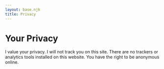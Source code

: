 ```yaml
---
layout: base.njk
title: Privacy
---
```


# Your Privacy

I value your privacy. I will not track you on this site. There are no trackers or analytics tools installed on this website. You have the right to be anonymous online.